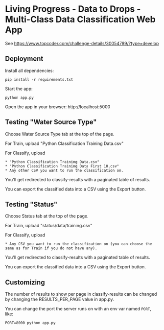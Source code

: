 # Living Progress - Data to Drops - Multi-Class Data Classification Web App

See https://www.topcoder.com/challenge-details/30054789/?type=develop

## Deployment

Install all dependencies:

    pip install -r requirements.txt

Start the app:

    python app.py

Open the app in your browser: http://localhost:5000

## Testing "Water Source Type"

Choose Water Source Type tab at the top of the page.

For Train, upload "Python Classification Training Data.csv"

For Classify, upload

    * "Python Classification Training Data.csv"
    * "Python Classification Training Data First 10.csv"
    * Any other CSV you want to run the classification on.

You'll get redirected to classify-results with a paginated table of results.

You can export the classified data into a CSV using the Export button.

## Testing "Status"

Choose Status tab at the top of the page.

For Train, upload "status/data/training.csv"

For Classify, upload

    * Any CSV you want to run the classification on (you can choose the same as for Train if you do not have any).

You'll get redirected to classify-results with a paginated table of results.

You can export the classified data into a CSV using the Export button.

## Customizing

The number of results to show per page in classify-results can be changed by
changing the RESULTS_PER_PAGE value in app.py.

You can change the port the server runs on with an env var named `PORT`, like:

    PORT=8000 python app.py
